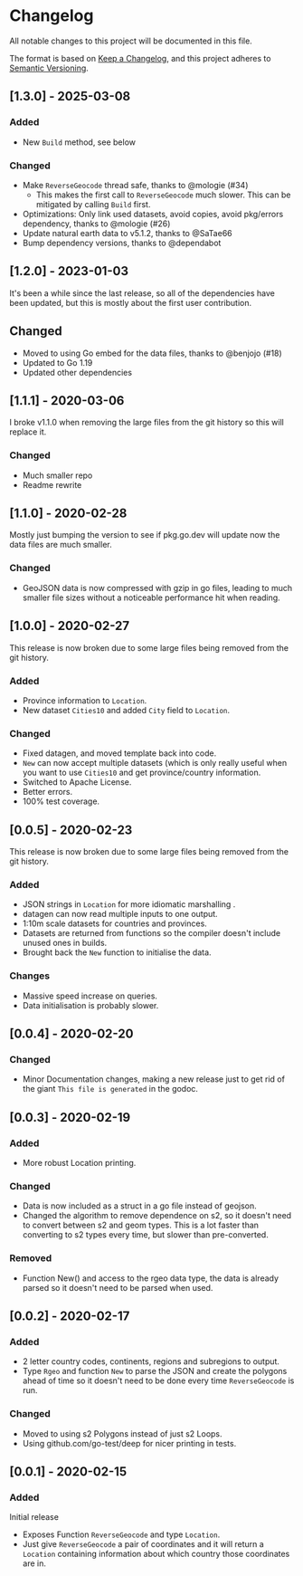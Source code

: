 # Changelog

All notable changes to this project will be documented in this file.

The format is based on [Keep a Changelog](https://keepachangelog.com/en/1.0.0/),
and this project adheres to [Semantic Versioning](https://semver.org/spec/v2.0.0.html).

## [1.3.0] - 2025-03-08

### Added
 - New `Build` method, see below

### Changed
 - Make `ReverseGeocode` thread safe, thanks to @mologie (#34)
	- This makes the first call to `ReverseGeocode` much slower. This can be
	mitigated by calling `Build` first.
 -  Optimizations: Only link used datasets, avoid copies, avoid pkg/errors
 dependency, thanks to @mologie (#26)
 - Update natural earth data to v5.1.2, thanks to @SaTae66
 - Bump dependency versions, thanks to @dependabot

## [1.2.0] - 2023-01-03

It's been a while since the last release, so all of the dependencies have been
updated, but this is mostly about the first user contribution.

## Changed
 - Moved to using Go embed for the data files, thanks to @benjojo (#18)
 - Updated to Go 1.19
 - Updated other dependencies

## [1.1.1] - 2020-03-06

I broke v1.1.0 when removing the large files from the git history so this will
replace it.

### Changed
 - Much smaller repo
 - Readme rewrite

## [1.1.0] - 2020-02-28

Mostly just bumping the version to see if pkg.go.dev will update now the
data files are much smaller.

### Changed
 - GeoJSON data is now compressed with gzip in go files, leading to much smaller
   file sizes without a noticeable performance hit when reading.

## [1.0.0] - 2020-02-27

This release is now broken due to some large files being removed from the git
history.

### Added
 - Province information to `Location`.
 - New dataset `Cities10` and added `City` field to `Location`.

### Changed
 - Fixed datagen, and moved template back into code.
 - `New` can now accept multiple datasets (which is only really useful when you
   want to use `Cities10` and get province/country information.
 - Switched to Apache License.
 - Better errors.
 - 100% test coverage.

## [0.0.5] - 2020-02-23

This release is now broken due to some large files being removed from the git
history.

### Added
 - JSON strings in `Location` for more idiomatic marshalling .
 - datagen can now read multiple inputs to one output.
 - 1:10m scale datasets for countries and provinces.
 - Datasets are returned from functions so the compiler doesn't include unused
   ones in builds.
 - Brought back the `New` function to initialise the data.

### Changes
 - Massive speed increase on queries.
 - Data initialisation is probably slower.

## [0.0.4] - 2020-02-20

### Changed
 - Minor Documentation changes, making a new release just to get rid of the
   giant `This file is generated` in the godoc.

## [0.0.3] - 2020-02-19

### Added
 - More robust Location printing.

### Changed
 - Data is now included as a struct in a go file instead of geojson.
 - Changed the algorithm to remove dependence on s2, so it doesn't need to
   convert between s2 and geom types. This is a lot faster than converting to s2
   types every time, but slower than pre-converted.

### Removed
 - Function New() and access to the rgeo data type, the data is already parsed
   so it doesn't need to be parsed when used.

## [0.0.2] - 2020-02-17

### Added

 - 2 letter country codes, continents, regions and subregions to output.
 - Type `Rgeo` and function `New` to parse the JSON and create the polygons
   ahead of time so it doesn't need to be done every time `ReverseGeocode` is
   run.

### Changed

 - Moved to using s2 Polygons instead of just s2 Loops.
 - Using github.com/go-test/deep for nicer printing in tests.

## [0.0.1] - 2020-02-15

### Added

Initial release
 - Exposes Function `ReverseGeocode` and type `Location`.
 - Just give `ReverseGeocode` a pair of coordinates and it will return a
   `Location` containing information about which country those coordinates are
   in.
